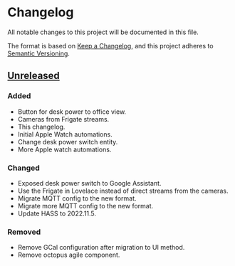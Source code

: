 # Changelog

All notable changes to this project will be documented in this file.

The format is based on [Keep a Changelog](https://keepachangelog.com/en/1.0.0/),
and this project adheres to [Semantic Versioning](https://semver.org/spec/v2.0.0.html).

## [Unreleased]

### Added

- Button for desk power to office view.
- Cameras from Frigate streams.
- This changelog.
- Initial Apple Watch automations.
- Change desk power switch entity.
- More Apple watch automations.

### Changed

- Exposed desk power switch to Google Assistant.
- Use the Frigate in Lovelace instead of direct streams from the cameras.
- Migrate MQTT config to the new format.
- Migrate more MQTT config to the new format.
- Update HASS to 2022.11.5.

### Removed

- Remove GCal configuration after migration to UI method.
- Remove octopus agile component.

[Unreleased]: https://github.com/a7d-corp/homeassistant/tree/main
